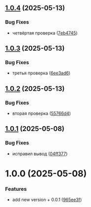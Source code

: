 ## [1.0.4](https://github.com/StubarevDmitry/ForDocker/compare/v1.0.3...v1.0.4) (2025-05-13)


### Bug Fixes

* четвёртая проверка ([7eb4745](https://github.com/StubarevDmitry/ForDocker/commit/7eb47451b6883c65177e2ae8b9b60e988c5a1f7a))

## [1.0.3](https://github.com/StubarevDmitry/ForDocker/compare/v1.0.2...v1.0.3) (2025-05-13)


### Bug Fixes

* третья проверка ([6ee3ad6](https://github.com/StubarevDmitry/ForDocker/commit/6ee3ad698ff9bfcdd19d0e389ef005bd260ceb6a))

## [1.0.2](https://github.com/StubarevDmitry/ForDocker/compare/v1.0.1...v1.0.2) (2025-05-13)


### Bug Fixes

* вторая проверка ([55766d4](https://github.com/StubarevDmitry/ForDocker/commit/55766d44cfc91ef8b7d4a80e199d97d35a883e57))

## [1.0.1](https://github.com/StubarevDmitry/ForDocker/compare/v1.0.0...v1.0.1) (2025-05-08)


### Bug Fixes

* исправил вывод ([04ff377](https://github.com/StubarevDmitry/ForDocker/commit/04ff377131aa4d56d309f64f54cd604d926dc879))

# 1.0.0 (2025-05-08)


### Features

* add new version + 0.0.1 ([965ee3f](https://github.com/StubarevDmitry/ForDocker/commit/965ee3fc1636cb4894602f87fb5d2a21d5ada978))
